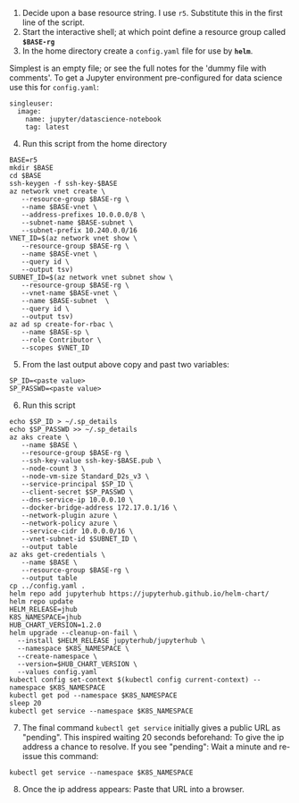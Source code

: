 1. Decide upon a base resource string. I use `r5`. Substitute this in the first line of the script.
2. Start the interactive shell; at which point define a resource group called **`$BASE-rg`**
3. In the home directory create a `config.yaml` file for use by **`helm`**. 

Simplest is an empty file; or see the full notes for the 'dummy file with comments'. To get a 
Jupyter environment pre-configured for data science use this for `config.yaml`:


```
singleuser:
  image:
    name: jupyter/datascience-notebook
    tag: latest
```


4. Run this script from the home directory 


```
BASE=r5
mkdir $BASE
cd $BASE
ssh-keygen -f ssh-key-$BASE
az network vnet create \
   --resource-group $BASE-rg \
   --name $BASE-vnet \
   --address-prefixes 10.0.0.0/8 \
   --subnet-name $BASE-subnet \
   --subnet-prefix 10.240.0.0/16
VNET_ID=$(az network vnet show \
   --resource-group $BASE-rg \
   --name $BASE-vnet \
   --query id \
   --output tsv)
SUBNET_ID=$(az network vnet subnet show \
   --resource-group $BASE-rg \
   --vnet-name $BASE-vnet \
   --name $BASE-subnet  \
   --query id \
   --output tsv)
az ad sp create-for-rbac \
   --name $BASE-sp \
   --role Contributor \
   --scopes $VNET_ID
```

5. From the last output above copy and past two variables:


```
SP_ID=<paste value>
SP_PASSWD=<paste value>
```


6. Run this script


```
echo $SP_ID > ~/.sp_details
echo $SP_PASSWD >> ~/.sp_details
az aks create \
   --name $BASE \
   --resource-group $BASE-rg \
   --ssh-key-value ssh-key-$BASE.pub \
   --node-count 3 \
   --node-vm-size Standard_D2s_v3 \
   --service-principal $SP_ID \
   --client-secret $SP_PASSWD \
   --dns-service-ip 10.0.0.10 \
   --docker-bridge-address 172.17.0.1/16 \
   --network-plugin azure \
   --network-policy azure \
   --service-cidr 10.0.0.0/16 \
   --vnet-subnet-id $SUBNET_ID \
   --output table
az aks get-credentials \
   --name $BASE \
   --resource-group $BASE-rg \
   --output table
cp ../config.yaml .
helm repo add jupyterhub https://jupyterhub.github.io/helm-chart/
helm repo update
HELM_RELEASE=jhub
K8S_NAMESPACE=jhub
HUB_CHART_VERSION=1.2.0
helm upgrade --cleanup-on-fail \
  --install $HELM_RELEASE jupyterhub/jupyterhub \
  --namespace $K8S_NAMESPACE \
  --create-namespace \
  --version=$HUB_CHART_VERSION \
  --values config.yaml
kubectl config set-context $(kubectl config current-context) --namespace $K8S_NAMESPACE
kubectl get pod --namespace $K8S_NAMESPACE
sleep 20
kubectl get service --namespace $K8S_NAMESPACE
```


7. The final command `kubectl get service` initially gives a public URL as "pending". 
This inspired waiting 20 seconds beforehand: To give the ip address a chance to resolve. 
If you see "pending": Wait a minute and re-issue this command:


```
kubectl get service --namespace $K8S_NAMESPACE
```

8. Once the ip address appears: Paste that URL into a browser.

